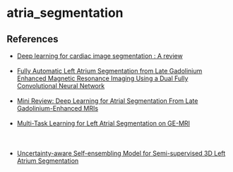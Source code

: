 # atria_segmentation


## References<br>
* [Deep learning for cardiac image segmentation : A review](https://arxiv.org/pdf/1911.03723.pdf)<br><br>
* [Fully Automatic Left Atrium Segmentation from Late Gadolinium Enhanced Magnetic Resonance Imaging Using a Dual Fully Convolutional Neural Network](https://www.researchgate.net/publication/327238620_Fully_Automatic_Left_Atrium_Segmentation_From_Late_Gadolinium_Enhanced_Magnetic_Resonance_Imaging_Using_a_Dual_Fully_Convolutional_Neural_Network)<br><br>
* [Mini Review: Deep Learning for Atrial Segmentation From Late Gadolinium-Enhanced MRIs](https://www.frontiersin.org/articles/10.3389/fcvm.2020.00086/full)<br><br>
* [Multi-Task Learning for  Left Atrial Segmentation on GE-MRI](https://arxiv.org/pdf/1810.13205.pdf)<br><br>
<br><br>
* [Uncertainty-aware Self-ensembling Model for Semi-supervised 3D Left Atrium Segmentation](https://arxiv.org/pdf/1907.07034v1.pdf)
